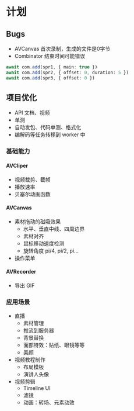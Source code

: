 # 计划

## Bugs
- AVCanvas 首次录制，生成的文件是0字节
- Combinator 结束时间可能错误
```ts
await com.add(spr1, { main: true })
await com.add(spr2, { offset: 0, duration: 5 })
await com.add(spr3, { offset: 0 })
```

## 项目优化
- API 文档、视频
- 单测
- 自动发包、代码单测、格式化
- 编解码等任务转移到 worker 中

### 基础能力 

#### AVCliper
- 视频裁剪、截帧
- 播放速率
- 贝塞尔动画函数

#### AVCanvas
- 素材拖动的磁吸效果  
  - 水平、垂直中线、四周边界
  - 素材对齐
  - 鼠标移动速度检测
  - 旋转角度 pi/4, pi/2, pi...
- 操作菜单

#### AVRecorder
- 导出 GIF

### 应用场景
- 直播
  - 素材管理
  - 推流到服务器  
  - 背景替换
  - 面部特效：贴纸、眼镜等等
  - 美颜
- 视频教程制作
  - 布局模板
  - 演讲人头像
- 视频剪辑
  - Timeline UI
  - 滤镜
  - 动画：转场、元素动效

